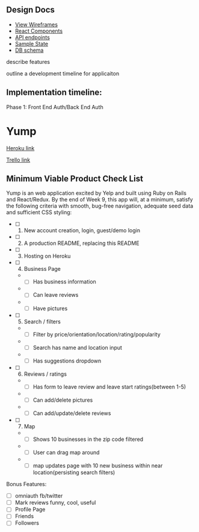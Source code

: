 
## Design Docs
* [View Wireframes][wireframes]
* [React Components][components]
* [API endpoints][api-endpoints]
* [Sample State][sample-state]
* [DB schema][schema]

[wireframes]: docs/wireframes
[components]: docs/component-hierachy.md
[api-endpoints]: docs/api-endpoints.md
[sample-state]: docs/sample-state.md
[schema]: docs/schema.md

describe features

outline a development timeline for applicaiton

## Implementation timeline:
Phase 1: Front End Auth/Back End Auth

# Yump

[Heroku link](http://www.herokuapp.com)

[Trello link](www.trello.com)

## Minimum Viable Product Check List
Yump is an web application excited by Yelp and built using Ruby on Rails and React/Redux. By the end of Week 9, this app will, at a minimum, satisfy the following criteria with smooth, bug-free navigation, adequate seed data and sufficient CSS styling:

- [ ] 1. New account creation, login, guest/demo login
- [ ] 2. A production README, replacing this README
- [ ] 3. Hosting on Heroku
- [ ] 4. Business Page
  * - [ ] Has business information
  * - [ ] Can leave reviews
  * - [ ] Have pictures
- [ ] 5. Search / filters
  * - [ ] Filter by price/orientation/location/rating/popularity
  * - [ ] Search has name and location input
  * - [ ] Has suggestions dropdown
- [ ] 6. Reviews / ratings
  * - [ ] Has form to leave review and leave start ratings(between 1-5)
  * - [ ] Can add/delete pictures
  * - [ ] Can add/update/delete reviews
- [ ] 7. Map
  * - [ ] Shows 10 businesses in the zip code filtered
  * - [ ] User can drag map around
  * - [ ] map updates page with 10 new business within near location(persisting search filters)

Bonus Features:
- [ ] omniauth fb/twitter
- [ ] Mark reviews funny, cool, useful
- [ ] Profile Page
- [ ] Friends
- [ ] Followers
